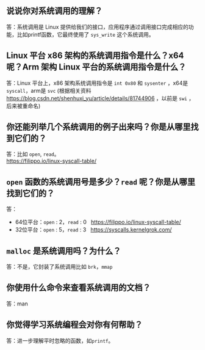 ## 说说你对系统调用的理解？

答：系统调用是 Linux 提供给我们的接口，应用程序通过调用接口完成相应的功能，比如printf函数，它最终使用了 `sys_write` 这个系统调用。

## Linux 平台 x86 架构的系统调用指令是什么？x64 呢？Arm 架构 Linux 平台的系统调用指令是什么？

答：Linux 平台上，x86 架构系统调用指令是 `int 0x80` 和 `sysenter` ，x64是 `syscall`，arm是 `svc` (根据相关资料 https://blog.csdn.net/shenhuxi_yu/article/details/81744906 ，以前是 `swi` ，后来被重命名)

## 你还能列举几个系统调用的例子出来吗？你是从哪里找到它们的？

答：比如 `open`, `read`。  
https://filippo.io/linux-syscall-table/

## `open` 函数的系统调用号是多少？`read` 呢？你是从哪里找到它们的？

答：
- 64位平台：`open` : 2，`read` : 0 &nbsp; https://filippo.io/linux-syscall-table/
- 32位平台：`open` : 5，`read` : 3 &nbsp; https://syscalls.kernelgrok.com/

## `malloc` 是系统调用吗？为什么？

答：不是，它封装了系统调用比如 `brk`，`mmap`

## 你使用什么命令来查看系统调用的文档？

答：man

## 你觉得学习系统编程会对你有何帮助？

答：进一步理解平时忽略的函数，如`printf`。